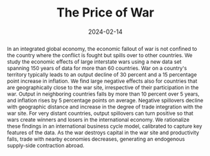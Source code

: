 ---
title: 'The Price of War'

# Authors
# If you created a profile for a user (e.g. the default `admin` user), write the username (folder name) here
# and it will be replaced with their full name and linked to their profile.
authors:
  - Jonathan Federle
  - André Meier
  - Gernot J. Müller
  - Willi Mutschler
  - Moritz Schularick

# Author notes (optional)
#author_notes:
#  - 'Equal contribution'
#  - 'Equal contribution'

date: '2024-02-14'
doi: ''

# Schedule page publish date (NOT publication's date).
publishDate: ''

# Publication type.
# Legend: 0 = Uncategorized; 1 = Conference paper; 2 = Journal article;
# 3 = Preprint / Working Paper; 4 = Report; 5 = Book; 6 = Book section;
# 7 = Thesis; 8 = Patent
publication_types: ['3']

# Publication name and optional abbreviated publication name.
publication: CEPR Discussion Paper 18834, Kiel Working Paper 2262, Kiel Policy Brief 171
publication_short: ''

abstract: "In an integrated global economy, the economic fallout of war is not confined to the country where the conflict is fought but spills over to other countries. We study the economic effects of large interstate wars using a new data set spanning 150 years of data for more than 60 countries. War on a country's territory typically leads to an output decline of 30 percent and a 15 percentage point increase in inflation. We find large negative effects also for countries that are geographically close to the war site, irrespective of their participation in the war. Output in neighboring countries falls by more than 10 percent over 5 years, and inflation rises by 5 percentage points on average. Negative spillovers decline with geographic distance and increase in the degree of trade integration with the war site. For very distant countries, output spillovers can turn positive so that wars create winners and losers in the international economy. We rationalize these findings in an international business cycle model, calibrated to capture key features of the data. As the war destroys capital in the war site and productivity falls, trade with nearby economies decreases, generating an endogenous supply-side contraction abroad."


# Summary. An optional shortened abstract.
summary: "In an integrated global economy, the economic fallout of war is not confined to the country where the conflict is fought but spills over to other countries. We study the economic effects of large interstate wars using a new data set spanning 150 years of data for more than 60 countries. War on a country's territory typically leads to an output decline of 30 percent and a 15 percentage point increase in inflation. We find large negative effects also for countries that are geographically close to the war site, irrespective of their participation in the war. Output in neighboring countries falls by more than 10 percent over 5 years, and inflation rises by 5 percentage points on average. Negative spillovers decline with geographic distance and increase in the degree of trade integration with the war site. For very distant countries, output spillovers can turn positive so that wars create winners and losers in the international economy. We rationalize these findings in an international business cycle model, calibrated to capture key features of the data. As the war destroys capital in the war site and productivity falls, trade with nearby economies decreases, generating an endogenous supply-side contraction abroad."

tags:
  - interstate wars
  - business cycles
  - spillovers
  - distance
  - supply shocks
  - international transmission

# Display this page in the Featured widget?
featured: false

links:
  - name: CEPR DP18834
    url: /files/papers/Price_of_War_2024_CEPR.pdf
  - name: Kiel Working Papers 2262
    url: /files/papers/Price_of_War_2024_Kiel_Working_Paper.pdf
  - name: Kiel Policy Brief 171
    url: /files/papers/Price_of_War_2024_Kiel_Policy_Brief.pdf
  - name: Price of War Calculator
    url: https://priceofwar.org/
url_pdf: ''
url_code: https://github.com/wmutschl/price-of-war
url_dataset: ''
url_poster: ''
url_project: ''
url_slides: ''
url_source: ''
url_video: https://www.youtube.com/watch?v=qe5vbsS0EWY&t=6707s
url_preprint: ''

# Featured image
# To use, add an image named `featured.jpg/png` to your page's folder.
image:
  caption: ''
  focal_point: ''
  preview_only: false

# Associated Projects (optional).
#   Associate this publication with one or more of your projects.
#   Simply enter your project's folder or file name without extension.
#   E.g. `internal-project` references `content/project/internal-project/index.md`.
#   Otherwise, set `projects: []`.
projects:
  - rare disasters

# Slides (optional).
#   Associate this publication with Markdown slides.
#   Simply enter your slide deck's filename without extension.
#   E.g. `slides: "example"` references `content/slides/example/index.md`.
#   Otherwise, set `slides: ""`.
slides: ""
---